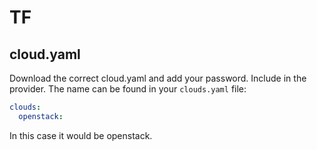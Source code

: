 # TF



## cloud.yaml

Download the correct cloud.yaml and add your password.
Include in the provider. The name can be found in your `clouds.yaml` file:

```yaml
clouds:
  openstack:
```

In this case it would be openstack.